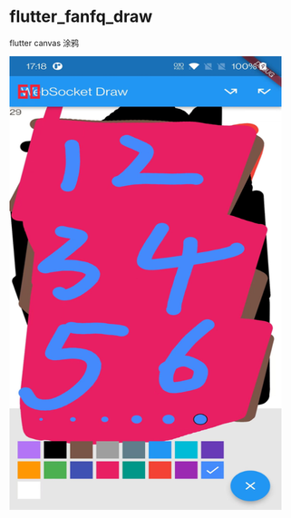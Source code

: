 # flutter_fanfq_draw

flutter canvas 涂鸦


<img src="images/preview.jpeg" width="480" height="800" alt="图片描述文字"/>